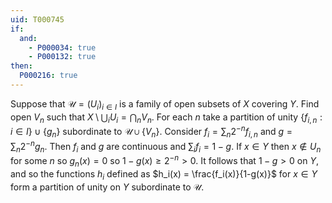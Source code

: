 ```yaml
---
uid: T000745
if:
  and:
    - P000034: true
    - P000132: true
then:
  P000216: true
---
```


Suppose that $\mathcal{U} = (U_i)_{i\in I}$ is a family of open subsets of $X$ covering $Y$. Find open $V_n$ such that $X\setminus \bigcup_i U_i = \bigcap_n V_n$. For each $n$ take a partition of unity $\{f_{i, n} : i\in I\}\cup \{g_n\}$ subordinate to $\mathcal{U}\cup \{V_n\}$. Consider $f_i = \sum_n 2^{-n}f_{i, n}$ and $g = \sum_n 2^{-n} g_n$. Then $f_i$ and $g$ are continuous and $\sum_i f_i = 1-g$. If $x\in Y$ then $x\notin U_n$ for some $n$ so $g_n(x) = 0$ so $1-g(x) \geq 2^{-n}> 0$. It follows that $1-g > 0$ on $Y$, and so the functions $h_i$ defined as $h_i(x) = \frac{f_i(x)}{1-g(x)}$ for $x\in Y$ form a partition of unity on $Y$ subordinate to $\mathcal{U}$. 
